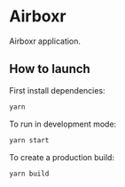 # Airboxr

Airboxr application.

## How to launch

First install dependencies:

```sh
yarn
```

To run in development mode:

```sh
yarn start
```

To create a production build:

```sh
yarn build
```
